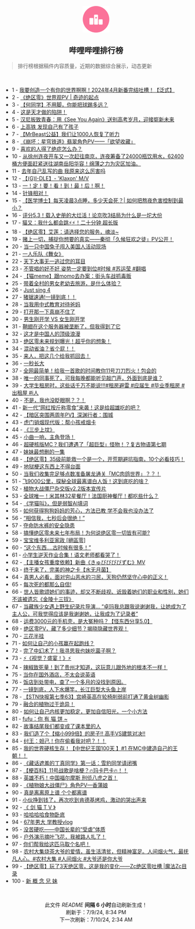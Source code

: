 <div align="center">
    <img src="./assets/icon_rank.png" alt="logo" />
    <h2>哔哩哔哩排行榜</h>
</div>

> 排行榜根据稿件内容质量，近期的数据综合展示，动态更新

<br />

<ul><li><span>1 - <a href=https://www.bilibili.com/BV1n6421f75a>我要创造一个有你的世界啊啊！2024年4月新番完结吐槽！【泛式】</a></span></li><li><span>2 - <a href=https://www.bilibili.com/BV1GE4m1R7k5>《绝区零》世界观PV | 奇迹的起点</a></span></li><li><span>3 - <a href=https://www.bilibili.com/BV1oH4y1F7P9>【何同学】不用脚，你能把球踢多远？</a></span></li><li><span>4 - <a href=https://www.bilibili.com/BV13W421d7vA>这是天才做的陷阱！</a></span></li><li><span>5 - <a href=https://www.bilibili.com/BV1SH4y1F7fG>汉尼扳致青春：用《See You Again》送别高考岁月，迎接崭新未来</a></span></li><li><span>6 - <a href=https://www.bilibili.com/BV1yr421T7GT>上高铁 发现自己有了孩子</a></span></li><li><span>7 - <a href=https://www.bilibili.com/BV171421k7j9>【MrBeast公益】我们让1000人恢复了听力</a></span></li><li><span>8 - <a href=https://www.bilibili.com/BV19i421Y7q1>《崩坏：星穹铁道》翡翠角色PV——「欲望收藏」</a></span></li><li><span>9 - <a href=https://www.bilibili.com/BV1eZ421T78x>喜欢的人得了绝症怎么办？</a></span></li><li><span>10 - <a href=https://www.bilibili.com/BV12Z421K7Pt>从徐州连夜开车又一次赶往南京，连夜筹备了24000瓶饮用水，62400桶方便面赶紧送往湖南岳阳华容！绵薄之力为灾区加油。</a></span></li><li><span>11 - <a href=https://www.bilibili.com/BV1zZ421T7uP>去年自己乱写的曲 我原来这么厉害吗</a></span></li><li><span>12 - <a href=https://www.bilibili.com/BV1zx4y1x74t>【(G)I-DLE】- 'Klaxon' M/V</a></span></li><li><span>13 - <a href=https://www.bilibili.com/BV1Ex4y1x7eq>一！定！要！看！到！最！后！啊！</a></span></li><li><span>14 - <a href=https://www.bilibili.com/BV1eb421E7AR>针锋相对！</a></span></li><li><span>15 - <a href=https://www.bilibili.com/BV1rx4y1t7XT>【医学博士】每天凌晨3点睡，多少天会死？| 如何把熬夜危害控制到最小？</a></span></li><li><span>16 - <a href=https://www.bilibili.com/BV1M1421k7NM>评分5.3！载入史册的大烂活！论京吹3结局为什么是一坨大份</a></span></li><li><span>17 - <a href=https://www.bilibili.com/BV1kM4m117Fw>猫又：我什么都会跳⚡️⚡️！二十分钟 超长版</a></span></li><li><span>18 - <a href=https://www.bilibili.com/BV1Ex4y1t7dE>【绝区零】艾莲：请选择您的服务，魂淡~</a></span></li><li><span>19 - <a href=https://www.bilibili.com/BV1ny411i7jy>赌上一切，捕捉你想要的真实——秦彻「久候狂欢之徒」PV公开！</a></span></li><li><span>20 - <a href=https://www.bilibili.com/BV1ZH4y1w7yf>当一只中国兔子闯入美国人活动现场</a></span></li><li><span>21 - <a href=https://www.bilibili.com/BV1om421G7uE>一人乐队《舞女》</a></span></li><li><span>22 - <a href=https://www.bilibili.com/BV1DZ421K78g>天下大事无一逃过您的耳目</a></span></li><li><span>23 - <a href=https://www.bilibili.com/BV1zz421z7KE>不管唱的好不好 姿势一定要到位#时候 #苏运莹 #翻唱</a></span></li><li><span>24 - <a href=https://www.bilibili.com/BV1kb421n7ec>【猫meme】跟momo去办案：街头车战抓毒贩</a></span></li><li><span>25 - <a href=https://www.bilibili.com/BV1vb421E7y7>带着全村的男女老幼去旅游，是什么体验？</a></span></li><li><span>26 - <a href=https://www.bilibili.com/BV1kx4y1t7D4>Just sing 4</a></span></li><li><span>27 - <a href=https://www.bilibili.com/BV1rz421z76t>猪锯速通!一镜到底！！</a></span></li><li><span>28 - <a href=https://www.bilibili.com/BV1ym421g7kX>当我用中式教育对待爸妈</a></span></li><li><span>29 - <a href=https://www.bilibili.com/BV1FwageNEuG>打开那一下真崩不住了</a></span></li><li><span>30 - <a href=https://www.bilibili.com/BV1MZ421T7D9>男生刚开学 VS 女生刚开学</a></span></li><li><span>31 - <a href=https://www.bilibili.com/BV1h4421U7Ui>鞘翅在这个服务器被垄断了，但我得到了它</a></span></li><li><span>32 - <a href=https://www.bilibili.com/BV1tW421R77P>这才是中国人的顶级浪漫</a></span></li><li><span>33 - <a href=https://www.bilibili.com/BV1ei421Y7BT>绝区零未来规划曝光！超乎你的想象！</a></span></li><li><span>34 - <a href=https://www.bilibili.com/BV1x4421D7Fb>混动省油？省个屁！！</a></span></li><li><span>35 - <a href=https://www.bilibili.com/BV14J4m1M7oC>来人，把这几个给我抓回去！</a></span></li><li><span>36 - <a href=https://www.bilibili.com/BV1uJ4m1M7Ki>一秒长大</a></span></li><li><span>37 - <a href=https://www.bilibili.com/BV1h6hxe8E7a>全网最简单！给我一首歌的时间教你11号刀刀烈火！包会的</a></span></li><li><span>38 - <a href=https://www.bilibili.com/BV1Hy411i7Ty>唯一的同事死了，可我每晚都能听见敲门声，外面到底是谁？</a></span></li><li><span>39 - <a href=https://www.bilibili.com/BV1dShseeEP9>大学生租房时，这些话千万不能说!!!#租房避雷 #应届生 #毕业季租房 #出租屋 #i人</a></span></li><li><span>40 - <a href=https://www.bilibili.com/BV1zJ4m1T7jq>不是，我也没眨眼啊？？！</a></span></li><li><span>41 - <a href=https://www.bilibili.com/BV1nE4m1R75H>新一代“网红按斤称零食”来袭！这是给超雄吃的吧？</a></span></li><li><span>42 - <a href=https://www.bilibili.com/BV1Wy411i7Zk>【暗区突围两周年PV】深渊行者：围城</a></span></li><li><span>43 - <a href=https://www.bilibili.com/BV1Ff421q7v3>虎门销烟现代版：帮小孩戒烟卡</a></span></li><li><span>44 - <a href=https://www.bilibili.com/BV1cz421B7vf>《三步上坟》</a></span></li><li><span>45 - <a href=https://www.bilibili.com/BV1R1421b7kC>小曲一响，主角登场！</a></span></li><li><span>46 - <a href=https://www.bilibili.com/BV1gW421d74y>超硬核版MC？我们遭遇了「超巨型」怪物！？复古物语第七期</a></span></li><li><span>47 - <a href=https://www.bilibili.com/BV1XE421c7ji>妹妹最想删的一集</a></span></li><li><span>48 - <a href=https://www.bilibili.com/BV1Eb421n7eh>【绝区零】35级前能救一个是一个，开荒期避坑指南，10个必看技巧！</a></span></li><li><span>49 - <a href=https://www.bilibili.com/BV1ZM4m117Kj>地狱梗这东西上不得台面</a></span></li><li><span>50 - <a href=https://www.bilibili.com/BV1XH4y1w7KT>当我们收集完足够点数准备屠龙通关「MC肉鸽世界」？？！</a></span></li><li><span>51 - <a href=https://www.bilibili.com/BV1gf421q7nU>飞9000公里，探秘全球最离谱白人饭！这到底吃的啥？</a></span></li><li><span>52 - <a href=https://www.bilibili.com/BV1NS411w7Yf>植物大战僵尸杂交版v2.2版本宣传片</a></span></li><li><span>53 - <a href=https://www.bilibili.com/BV191421b7n3>全球唯一！米其林32星餐厅！法国厨神餐厅！都吃些什么？</a></span></li><li><span>54 - <a href=https://www.bilibili.com/BV1ZH4y1w7Xw>《学猫叫》，但是弱智AI填词</a></span></li><li><span>55 - <a href=https://www.bilibili.com/BV1mM4m117XV>如何获得狗狗妈妈的芳心，方法已教 学不会我也没办法了</a></span></li><li><span>56 - <a href=https://www.bilibili.com/BV1FS421R7Km>“相信我，七秒后会很绝！”</a></span></li><li><span>57 - <a href=https://www.bilibili.com/BV1Sr421T7Jg>夺命防水裤的安全隐患</a></span></li><li><span>58 - <a href=https://www.bilibili.com/BV1YT421Y7pa>搞懂绝区零未来七年布局！为何说绝区零一切皆有可能?</a></span></li><li><span>59 - <a href=https://www.bilibili.com/BV1J4421U7ZX>宝宝维多利亚家政 [絕區零]</a></span></li><li><span>60 - <a href=https://www.bilibili.com/BV1Bi421Y7ya>“这个东西....古时候有很多！”</a></span></li><li><span>61 - <a href=https://www.bilibili.com/BV1yz421z7V8>小学生逆天作业合集！语文老师都看哭了！</a></span></li><li><span>62 - <a href=https://www.bilibili.com/BV1gW421d7us>【主播女孩重度依赖】新曲《きゅびびびびずむ》MV</a></span></li><li><span>63 - <a href=https://www.bilibili.com/BV14T421Y7ve>终于来了，完美的神之卡【水无月菌】</a></span></li><li><span>64 - <a href=https://www.bilibili.com/BV1qx4y1x7UE>真男人必看，面对穷山恶水的刁民，天狗仍然坚守心中的正义！</a></span></li><li><span>65 - <a href=https://www.bilibili.com/BV1YE421A7ZV>每次死的都那么自信!</a></span></li><li><span>66 - <a href=https://www.bilibili.com/BV1qb421E7pp>世人皆歌颂她们的事迹，却又不断歧视、诋毁着她们的职业和性别，她们不该被遗忘《金陵十三钗》</a></span></li><li><span>67 - <a href=https://www.bilibili.com/BV1YE421A7gH>当藏族少女遇上野生纪录片导演… “卓玛我总跟我说谢谢我，让她成为了主人公，可我觉得应该是我谢谢她，让我成为了记录者”</a></span></li><li><span>68 - <a href=https://www.bilibili.com/BV1j4421U7Uc>运费3000元的手机壳，是大冤种吗？【怪东西分享5.0】</a></span></li><li><span>69 - <a href=https://www.bilibili.com/BV1C4421D7Qn>绝区零PV，藏了多少细节？揭晓隐藏世界观！</a></span></li><li><span>70 - <a href=https://www.bilibili.com/BV1Cx4y1x7xy>三花半挂</a></span></li><li><span>71 - <a href=https://www.bilibili.com/BV1ZE421A7aG>如何让自己的小孩赢在起跑线？</a></span></li><li><span>72 - <a href=https://www.bilibili.com/BV16x4y1x7aK>完了中幻术了！我寻思我也妹吃菌子啊？</a></span></li><li><span>73 - <a href=https://www.bilibili.com/BV1Mw4m1Y7XP>⚡《视觉？盛宴！》⚡</a></span></li><li><span>74 - <a href=https://www.bilibili.com/BV1VZ421u7K3>辣椒致死量！到了贵州才知道，这玩意儿跟外地的根本不一样！</a></span></li><li><span>75 - <a href=https://www.bilibili.com/BV1JM4m127f4>当你在国外酒店，不太会说英语</a></span></li><li><span>76 - <a href=https://www.bilibili.com/BV1ab421E7rQ>饭店到处带电，查了一个多月的没找到原因。</a></span></li><li><span>77 - <a href=https://www.bilibili.com/BV1jy411B7gr>一镜到底，人下水爆竿，长江巨型大头鱼上岸</a></span></li><li><span>78 - <a href=https://www.bilibili.com/BV1kx4y1t7FT>【STN快报第七季63】宫崎英高在轮椅削弱前打通了黄金树幽影</a></span></li><li><span>79 - <a href=https://www.bilibili.com/BV1nf421z7wF>融合的植物过于诡异！</a></span></li><li><span>80 - <a href=https://www.bilibili.com/BV1yz421z77x>如何让自己内核更加稳定，更加自信阳光，一个小方法</a></span></li><li><span>81 - <a href=https://www.bilibili.com/BV1kz421q7SN>fufu：你 有 猫 饼 ~</a></span></li><li><span>82 - <a href=https://www.bilibili.com/BV1JW421d7yU>故事结尾我们都变成了课本里的人</a></span></li><li><span>83 - <a href=https://www.bilibili.com/BV1tz421z73b>我们造了个【缩小999倍】的房子!! 高手VS建筑对决!!</a></span></li><li><span>84 - <a href=https://www.bilibili.com/BV1hi421h7zn>纣王：妲己！你在偷看我对吧？！！</a></span></li><li><span>85 - <a href=https://www.bilibili.com/BV1bE421P7zG>我的世界硬核生存！【中世纪王国100天 】#1 在MC中建造自己的王朝！！</a></span></li><li><span>86 - <a href=https://www.bilibili.com/BV1zz421z7CP>《藏话遮羞的丁真同学》第一话：雪豹同学请闭嘴</a></span></li><li><span>87 - <a href=https://www.bilibili.com/BV1Dm421G7qM>【梗百科】11号战歌是啥梗？🔥玛卡巴卡🔥！！</a></span></li><li><span>88 - <a href=https://www.bilibili.com/BV12T421k7KL>英雄不朽！中国福尔摩斯 刑侦八虎之首！</a></span></li><li><span>89 - <a href=https://www.bilibili.com/BV1yT421r7rV>《植物娘大战僵尸》角色PV—香蒲娘</a></span></li><li><span>90 - <a href=https://www.bilibili.com/BV1sm421g7mM>真是离离原上谱 个个都离谱</a></span></li><li><span>91 - <a href=https://www.bilibili.com/BV1ny411i79Y>小伙挣到钱了，再次吃到肯德基烤鸡，激动的哭出声来</a></span></li><li><span>92 - <a href=https://www.bilibili.com/BV1sW421R7Bp>《 剑 猫 T V 》</a></span></li><li><span>93 - <a href=https://www.bilibili.com/BV1J1421b7oc>哈哈哈哈食物卧底</a></span></li><li><span>94 - <a href=https://www.bilibili.com/BV1Qi421Y742>67年男大 学教授vlog</a></span></li><li><span>95 - <a href=https://www.bilibili.com/BV12M4m11764>没苦硬吃——中国长辈的“受虐”体质</a></span></li><li><span>96 - <a href=https://www.bilibili.com/BV1jS411w7su>户外演示摘叶飞花，我被路人扎了！</a></span></li><li><span>97 - <a href=https://www.bilibili.com/BV1HM4m127Uc>你们帮我给这匹马取个名吧！</a></span></li><li><span>98 - <a href=https://www.bilibili.com/BV1zZ421T7u3>农村大集烧茶大爷的爱情，虽生活清贫，但精神富足。人间烟火气，最抚凡人心。#农村大集 #人间烟火 #大爷还是你大爷</a></span></li><li><span>99 - <a href=https://www.bilibili.com/BV1d1421b7Rq>【绝区零】玩了3天绝区零，这是我的变化——Zc绝区零吐槽 |魔法Zc目录</a></span></li><li><span>100 - <a href=https://www.bilibili.com/BV18m421g7SC>新 概 念 兄 妹</a></span></li></ul>

<br />

<p align=center>此文件 <i>README</i> <b>间隔 6 小时</b>自动刷新生成！<br>刷新于：7/9/24, 8:34 PM<br>下一次刷新：7/10/24, 2:34 AM</p>